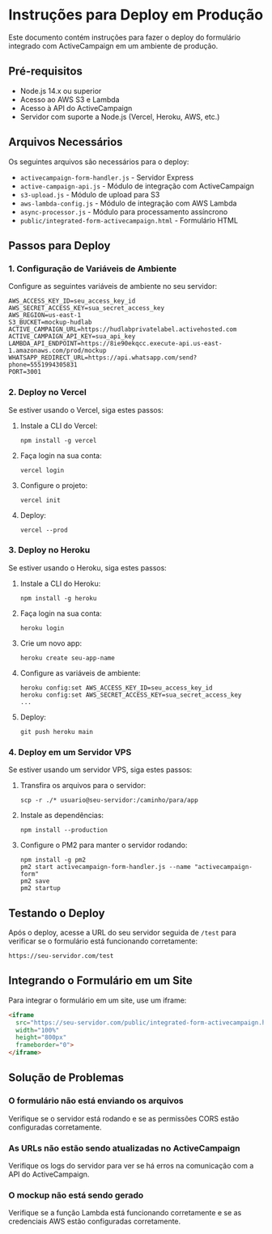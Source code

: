 # Instruções para Deploy em Produção

Este documento contém instruções para fazer o deploy do formulário integrado com ActiveCampaign em um ambiente de produção.

## Pré-requisitos

- Node.js 14.x ou superior
- Acesso ao AWS S3 e Lambda
- Acesso à API do ActiveCampaign
- Servidor com suporte a Node.js (Vercel, Heroku, AWS, etc.)

## Arquivos Necessários

Os seguintes arquivos são necessários para o deploy:

- `activecampaign-form-handler.js` - Servidor Express
- `active-campaign-api.js` - Módulo de integração com ActiveCampaign
- `s3-upload.js` - Módulo de upload para S3
- `aws-lambda-config.js` - Módulo de integração com AWS Lambda
- `async-processor.js` - Módulo para processamento assíncrono
- `public/integrated-form-activecampaign.html` - Formulário HTML

## Passos para Deploy

### 1. Configuração de Variáveis de Ambiente

Configure as seguintes variáveis de ambiente no seu servidor:

```
AWS_ACCESS_KEY_ID=seu_access_key_id
AWS_SECRET_ACCESS_KEY=sua_secret_access_key
AWS_REGION=us-east-1
S3_BUCKET=mockup-hudlab
ACTIVE_CAMPAIGN_URL=https://hudlabprivatelabel.activehosted.com
ACTIVE_CAMPAIGN_API_KEY=sua_api_key
LAMBDA_API_ENDPOINT=https://8ie90ekqcc.execute-api.us-east-1.amazonaws.com/prod/mockup
WHATSAPP_REDIRECT_URL=https://api.whatsapp.com/send?phone=5551994305831
PORT=3001
```

### 2. Deploy no Vercel

Se estiver usando o Vercel, siga estes passos:

1. Instale a CLI do Vercel:
   ```
   npm install -g vercel
   ```

2. Faça login na sua conta:
   ```
   vercel login
   ```

3. Configure o projeto:
   ```
   vercel init
   ```

4. Deploy:
   ```
   vercel --prod
   ```

### 3. Deploy no Heroku

Se estiver usando o Heroku, siga estes passos:

1. Instale a CLI do Heroku:
   ```
   npm install -g heroku
   ```

2. Faça login na sua conta:
   ```
   heroku login
   ```

3. Crie um novo app:
   ```
   heroku create seu-app-name
   ```

4. Configure as variáveis de ambiente:
   ```
   heroku config:set AWS_ACCESS_KEY_ID=seu_access_key_id
   heroku config:set AWS_SECRET_ACCESS_KEY=sua_secret_access_key
   ...
   ```

5. Deploy:
   ```
   git push heroku main
   ```

### 4. Deploy em um Servidor VPS

Se estiver usando um servidor VPS, siga estes passos:

1. Transfira os arquivos para o servidor:
   ```
   scp -r ./* usuario@seu-servidor:/caminho/para/app
   ```

2. Instale as dependências:
   ```
   npm install --production
   ```

3. Configure o PM2 para manter o servidor rodando:
   ```
   npm install -g pm2
   pm2 start activecampaign-form-handler.js --name "activecampaign-form"
   pm2 save
   pm2 startup
   ```

## Testando o Deploy

Após o deploy, acesse a URL do seu servidor seguida de `/test` para verificar se o formulário está funcionando corretamente:

```
https://seu-servidor.com/test
```

## Integrando o Formulário em um Site

Para integrar o formulário em um site, use um iframe:

```html
<iframe 
  src="https://seu-servidor.com/public/integrated-form-activecampaign.html" 
  width="100%" 
  height="800px" 
  frameborder="0">
</iframe>
```

## Solução de Problemas

### O formulário não está enviando os arquivos

Verifique se o servidor está rodando e se as permissões CORS estão configuradas corretamente.

### As URLs não estão sendo atualizadas no ActiveCampaign

Verifique os logs do servidor para ver se há erros na comunicação com a API do ActiveCampaign.

### O mockup não está sendo gerado

Verifique se a função Lambda está funcionando corretamente e se as credenciais AWS estão configuradas corretamente.

